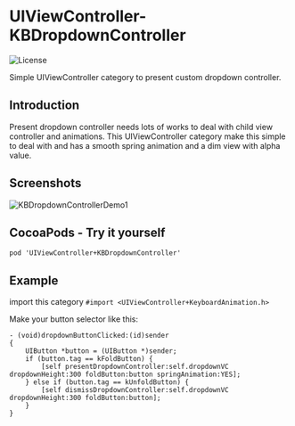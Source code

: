 UIViewController-KBDropdownController
==================================
![License](http://img.shields.io/badge/license-MIT-green.svg?style=flat)

Simple UIViewController category to present custom dropdown controller.

## Introduction
Present dropdown controller needs lots of works to deal with child view controller and animations. This UIViewController category make this simple to deal with and has a smooth spring animation and a dim view with alpha value.

## Screenshots
![KBDropdownControllerDemo1](https://cloud.githubusercontent.com/assets/2702996/8025385/2fe4b588-0d87-11e5-95c8-ae1c187bb5b2.png)

## CocoaPods - Try it yourself
`pod 'UIViewController+KBDropdownController'`

## Example
import this category
`#import <UIViewController+KeyboardAnimation.h>`

Make your button selector like this:
```
- (void)dropdownButtonClicked:(id)sender
{
    UIButton *button = (UIButton *)sender;
    if (button.tag == kFoldButton) {
        [self presentDropdownController:self.dropdownVC dropdownHeight:300 foldButton:button springAnimation:YES];
    } else if (button.tag == kUnfoldButton) {
        [self dismissDropdownController:self.dropdownVC dropdownHeight:300 foldButton:button];
    }
}
```

